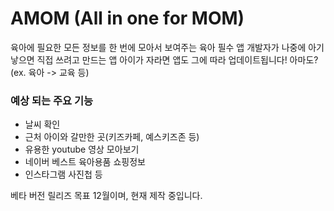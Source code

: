 # AMOM (All in one for MOM)
 육아에 필요한 모든 정보를 한 번에 모아서 보여주는 육아 필수 앱 
 개발자가 나중에 아기 낳으면 직접 쓰려고 만드는 앱 
 아이가 자라면 앱도 그에 따라 업데이트됩니다! 아마도? (ex. 육아 -> 교육 등) 

### 예상 되는 주요 기능
 * 날씨 확인
 * 근처 아이와 갈만한 곳(키즈카페, 예스키즈존 등)
 * 유용한 youtube 영상 모아보기
 * 네이버 베스트 육아용품 쇼핑정보
 * 인스타그램 사진첩 등

베타 버전 릴리즈 목표 12월이며, 현재 제작 중입니다.
